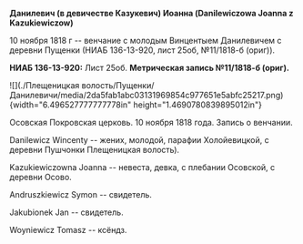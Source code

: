 **Данилевич (в девичестве Казукевич) Иоанна (Danilewiczowa Joanna z
Kazukiewiczow)**

10 ноября 1818 г -- венчание с молодым Винцентыем Данилевичем с деревни
Пущенки (НИАБ 136-13-920, лист 25об, №11/1818-б (ориг)).

**НИАБ 136-13-920:** Лист 25об. **Метрическая запись №11/1818-б
(ориг).**

![](./Плещеницкая волость/Пущенки/Данилевичи/media/2da5fab1abc03131969854c977651e5abfc25217.png){width="6.496527777777778in"
height="1.4690780839895012in"}

Осовская Покровская церковь. 10 ноября 1818 года. Запись о венчании.

Danilewicz Wincenty -- жених, молодой, парафии Холойевицкой, с деревни
Пушчонки Плещеницкая волость).

Kazukiewiczowna Joanna -- невеста, девка, с плебании Осовской, с деревни
Осово.

Andruszkiewicz Symon -- свидетель.

Jakubionek Jan -- свидетель.

Woyniewicz Tomasz -- ксёндз.
